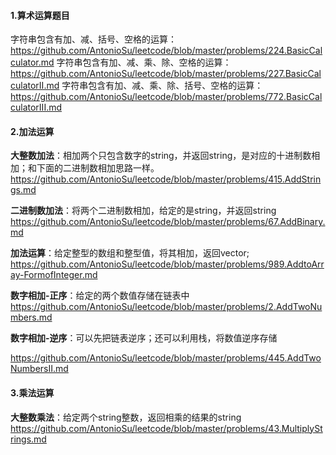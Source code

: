 #### **1.算术运算题目**

字符串包含有加、减、括号、空格的运算： https://github.com/AntonioSu/leetcode/blob/master/problems/224.BasicCalculator.md
字符串包含有加、减、乘、除、空格的运算：https://github.com/AntonioSu/leetcode/blob/master/problems/227.BasicCalculatorII.md 
字符串包含有加、减、乘、除、括号、空格的运算： https://github.com/AntonioSu/leetcode/blob/master/problems/772.BasicCalculatorIII.md



#### **2.加法运算**

**大整数加法**：相加两个只包含数字的string，并返回string，是对应的十进制数相加；和下面的二进制数相加思路一样。  
https://github.com/AntonioSu/leetcode/blob/master/problems/415.AddStrings.md  

**二进制数加法**：将两个二进制数相加，给定的是string，并返回string  
https://github.com/AntonioSu/leetcode/blob/master/problems/67.AddBinary.md    

**加法运算**：给定整型的数组和整型值，将其相加，返回vector;  
https://github.com/AntonioSu/leetcode/blob/master/problems/989.AddtoArray-FormofInteger.md

**数字相加-正序**：给定的两个数值存储在链表中  
https://github.com/AntonioSu/leetcode/blob/master/problems/2.AddTwoNumbers.md

**数字相加-逆序**：可以先把链表逆序；还可以利用栈，将数值逆序存储  

https://github.com/AntonioSu/leetcode/blob/master/problems/445.AddTwoNumbersII.md



#### 3.乘法运算

**大整数乘法**：给定两个string整数，返回相乘的结果的string  
https://github.com/AntonioSu/leetcode/blob/master/problems/43.MultiplyStrings.md

